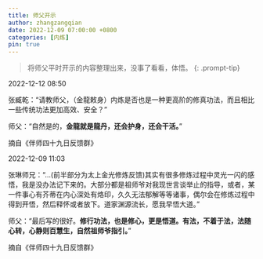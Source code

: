 ```yaml
---
title: 师父开示
author: zhangzangqian
date: 2022-12-09 07:00:00 +0800
categories: [内炼]
pin: true
---
```


> 将师父平时开示的内容整理出来，没事了看看，体悟。
{: .prompt-tip}

2022-12-12 08:50

张臧乾：“请教师父，（金龍敕身）内炼是否也是一种更高阶的修真功法，而且相比一些传统功法更加高效、安全？”

师父：“自然是的，**金龍就是龍丹，还会护身，还会干活。**”

摘自《伴师四十九日反馈群》

2022-12-09 11:03

张琳师兄：“...(前半部分为太上金光修炼反馈)其实有很多修炼过程中灵光一闪的感悟，我是没办法记下来的。大部分都是祖师爷对我现世言谈举止的指导，或者，某一件事心有芥蒂在内心深处有烙印，久久无法郁解等等诸事，偶尔会在修炼过程中得到开悟，然后释怀或者放下。道家渊源流长，愿我早悟大道。”

师父：“最后写的很好。**修行功法，也是修心，更是悟道。有法，不着于法，法随心转，心静则百慧生，自然祖师爷指引。**”

摘自《伴师四十九日反馈群》